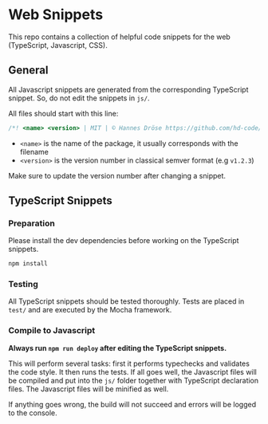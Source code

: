 # Web Snippets

This repo contains a collection of helpful code snippets for the web (TypeScript, Javascript, CSS).

## General

All Javascript snippets are generated from the corresponding TypeScript snippet. So, do not edit the snippets in `js/`.

All files should start with this line:

```ts
/*! <name> <version> | MIT | © Hannes Dröse https://github.com/hd-code/web-snippets */
```

- `<name>` is the name of the package, it usually corresponds with the filename
- `<version>` is the version number in classical semver format (e.g `v1.2.3`)

Make sure to update the version number after changing a snippet.

## TypeScript Snippets

### Preparation

Please install the dev dependencies before working on the TypeScript snippets.

```sh
npm install
```

### Testing

All TypeScript snippets should be tested thoroughly. Tests are placed in `test/` and are executed by the Mocha framework.

### Compile to Javascript

**Always run `npm run deploy` after editing the TypeScript snippets.**

This will perform several tasks: first it performs typechecks and validates the code style. It then runs the tests. If all goes well, the Javascript files will be compiled and put into the `js/` folder together with TypeScript declaration files. The Javascript files will be minified as well.

If anything goes wrong, the build will not succeed and errors will be logged to the console.
